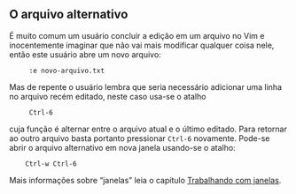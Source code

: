 O arquivo alternativo
---------------------

É muito comum um usuário concluir a edição em um arquivo no Vim e
inocentemente imaginar que não vai mais modificar qualquer coisa nele,
então este usuário abre um novo arquivo:

         :e novo-arquivo.txt

Mas de repente o usuário lembra que seria necessário adicionar uma linha
no arquivo recém editado, neste caso usa-se o atalho

         Ctrl-6

cuja função é alternar entre o arquivo atual e o último editado. Para
retornar ao outro arquivo basta portanto pressionar `Ctrl-6` novamente.
Pode-se abrir o arquivo alternativo em nova janela usando-se o atalho:

        Ctrl-w Ctrl-6

Mais informações sobre “janelas” leia o capítulo [Trabalhando com janelas](../capitulo_7/trabalhando_com_janelas.md).

